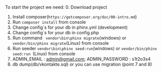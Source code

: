 To start the project we need:
  0. Download project
  1. Install composer(`https://getcomposer.org/doc/00-intro.md`)
  3. Run `composer install` from console
  4. Change config`s for your db in phinx.yml (development)
  5. Change config`s for your db in config.php
  6. Run command ` vendor\bin\phinx migrate`(windows) or `vendor/bin/phinx migrate`(Linux)  from console
  7. Run seeder ` vendor\bin\phinx seed:run `(windows) or `vendor/bin/phinx seed:run `(Linux)  from console
  8. ADMIN_EMAIL : admin@gmail.com; ADMIN_PASSWORD : s1t2o3s4
  9. db dump(db/vkontakte.sql) or you can use migration (point 7 and 8)
